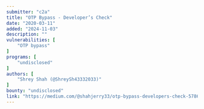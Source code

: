 ```yaml
---
submitter: "c2a"
title: "OTP Bypass - Developer’s Check"
date: "2020-03-11"
added: "2024-11-03"
description: ""
vulnerabilities: [
    "OTP bypass"
]
programs: [
    "undisclosed"
]
authors: [
    "Shrey Shah (@ShreySh43332033)"
]
bounty: "undisclosed"
link: "https://medium.com/@shahjerry33/otp-bypass-developers-check-5786885d55c6"
---
```




